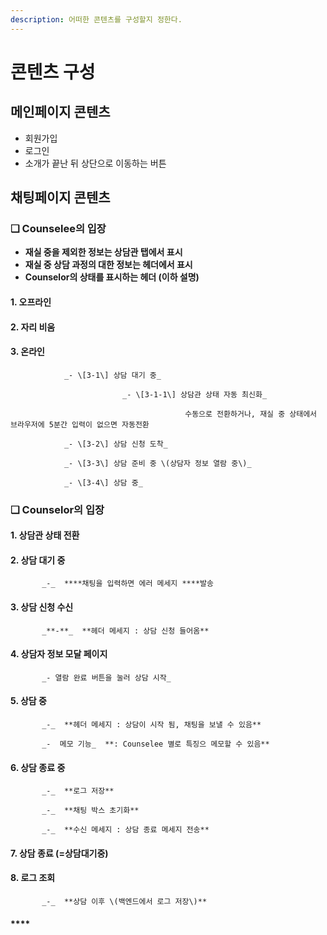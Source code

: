 ```yaml
---
description: 어떠한 콘텐츠를 구성할지 정한다.
---
```


# 콘텐츠 구성

## 메인페이지 콘텐츠

* 회원가입
* 로그인
* 소개가 끝난 뒤 상단으로 이동하는 버튼

## 채팅페이지 콘텐츠

### ❏ Counselee의 입장

* **재실 중을 제외한 정보는 상담관 탭에서 표시**
* **재실 중 상담 과정의 대한 정보는 헤더에서 표시**
* **Counselor의 상태를 표시하는 헤더 \(이하 설명\)**

####        **1. 오프라인**

####        **2. 자리 비움**

####        **3. 온라인**

                _- \[3-1\] 상담 대기 중_

                             _- \[3-1-1\] 상담관 상태 자동 최신화_

                                           수동으로 전환하거나, 재실 중 상태에서 브라우저에 5분간 입력이 없으면 자동전환

                _- \[3-2\] 상담 신청 도착_

                _- \[3-3\] 상담 준비 중 \(상담자 정보 열람 중\)_

                _- \[3-4\] 상담 중_  


### ❏ Counselor의 입장

####      **1. 상담관 상태 전환**

####      **2. 상담 대기 중**

           _-_  ****채팅을 입력하면 에러 메세지 ****발송 

####      **3. 상담 신청 수신**

           _**-**_  **헤더 메세지 : 상담 신청 들어옴**

####      **4. 상담자 정보 모달 페이지**

           _- 열람 완료 버튼을 눌러 상담 시작_

####      **5. 상담 중**

           _-_  **헤더 메세지 : 상담이 시작 됨, 채팅을 보낼 수 있음**

           _-  메모 기능_  **: Counselee 별로 특징으 메모할 수 있음**

####      **6. 상담 종료 중**

           _-_  **로그 저장**

           _-_  **채팅 박스 초기화**

           _-_  **수신 메세지 : 상담 종료 메세지 전송**

####      **7. 상담 종료 \(=상담대기중\)**

####      **8. 로그 조회**

           _-_  **상담 이후 \(백엔드에서 로그 저장\)**

####      ****

